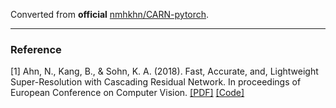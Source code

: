 Converted from **official** [nmhkhn/CARN-pytorch](https://github.com/nmhkahn/CARN-pytorch/tree/a1d62d08a90cc341ea7581fec3302ebb926df7b4).

---

### Reference
[1] Ahn, N., Kang, B., & Sohn, K. A. (2018). Fast, Accurate, and, Lightweight Super-Resolution with Cascading Residual Network. In proceedings of European Conference on Computer Vision. [[PDF]](https://arxiv.org/pdf/1803.08664) [[Code]](https://github.com/nmhkahn/CARN-pytorch)

